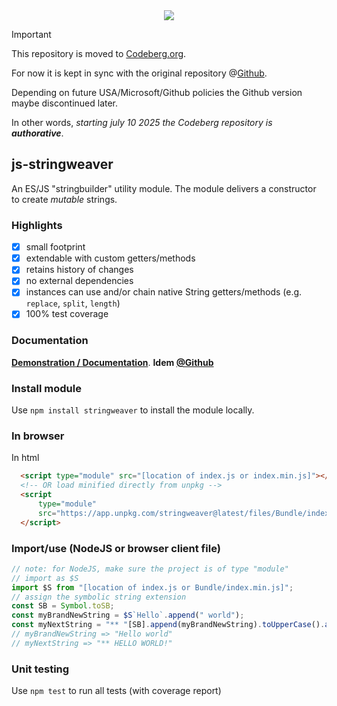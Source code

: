 <div align="center">
<!--  <a href="https://bundlephobia.com/package/stringweaver" rel="nofollow">
  <img src="https://badgen.net/bundlephobia/min/stringweaver"></a> bundlephobia is broken! -->
  <a target="_blank" href="https://www.npmjs.com/package/stringweaver"><img src="https://img.shields.io/npm/v/stringweaver.svg?labelColor=cb3837&logo=npm&color=dcfdd9"></a>
</div>

> [!IMPORTANT]
> This repository is moved to [Codeberg.org](https://codeberg.org/KooiInc/js-stringweaver).
>
> For now it is kept in sync with the original repository @[Github](https://github.com/KooiInc/js-stringweaver).
>
> Depending on future USA/Microsoft/Github policies the Github version maybe discontinued later.
>
> In other words, *starting july 10 2025 the Codeberg repository is ***authorative****.

## js-stringweaver

An ES/JS "stringbuilder" utility module. The module delivers a constructor to create *mutable* strings.

### Highlights
- [x] small footprint
- [x] extendable with custom getters/methods
- [x] retains history of changes
- [x] no external dependencies
- [x] instances can use and/or chain native String getters/methods (e.g. `replace`, `split`, `length`)
- [x] 100% test coverage

### Documentation
**<a href="https://kooiinc.codeberg.page/js-stringweaver/Examples/">Demonstration / Documentation</a>**.
**Idem [@Github](https://kooiinc.github.io/js-stringweaver/Examples)**

### Install module
Use `npm install stringweaver` to install the module locally.

### In browser
In html
```html
  <script type="module" src="[location of index.js or index.min.js]"></script>
  <!-- OR load minified directly from unpkg -->
  <script
      type="module"
      src="https://app.unpkg.com/stringweaver@latest/files/Bundle/index.min.js">
  </script>
```
### Import/use (NodeJS or browser client file)
```javascript
// note: for NodeJS, make sure the project is of type "module"
// import as $S
import $S from "[location of index.js or Bundle/index.min.js]";
// assign the symbolic string extension
const SB = Symbol.toSB;
const myBrandNewString = $S`Hello`.append(" world");
const myNextString = "** "[SB].append(myBrandNewString).toUpperCase().append(`!`);
// myBrandNewString => "Hello world"
// myNextString => "** HELLO WORLD!"
```

### Unit testing
Use `npm test` to run all tests (with coverage report)
